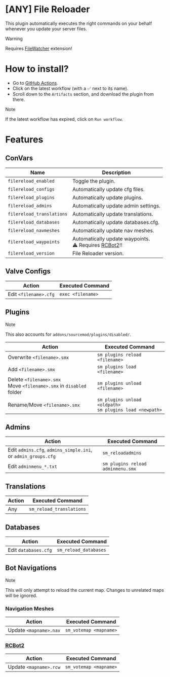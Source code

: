 # [ANY] File Reloader
This plugin automatically executes the right commands on your behalf whenever you update your server files.
> [!WARNING]
> Requires [FileWatcher](https://github.com/KitRifty/SM-FileWatcher/releases) extension!

# How to install?
- Go to [GitHub Actions](https://github.com/Heapons/File-Reloader/actions/workflows/compile.yml).
- Click on the latest workflow (with a ✅ next to its name).
- Scroll down to the `Artifacts` section, and download the plugin from there.
> [!NOTE]
> If the latest workflow has expired, click on `Run workflow`.

# Features
## ConVars
|Name|Description|
|-|-|
|`filereload_enabled`|Toggle the plugin.|
|`filereload_configs`|Automatically update cfg files.|
|`filereload_plugins`|Automatically update plugins.|
|`filereload_admins`|Automatically update admin settings.|
|`filereload_translations`|Automatically update translations.|
|`filereload_databases`|Automatically update databases.cfg.|
|`filereload_navmeshes`|Automatically update nav meshes.|
|`filereload_waypoints`|Automatically update waypoints.<br>**⚠** Requires [RCBot2](https://github.com/APGRoboCop/rcbot2)‼</br>|
|`filereload_version`|File Reloader version.|

## Valve Configs
|Action|Executed Command|
|-|-|
|Edit `<filename>.cfg`|`exec <filename>`|

## Plugins
> [!NOTE]
> This also accounts for `addons/sourcemod/plugins/disabled/`.

|Action|Executed Command|
|-|-|
|Overwrite `<filename>.smx`|`sm plugins reload <filename>`|
|Add `<filename>.smx`|`sm plugins load <filename>`|
|Delete `<filename>.smx`<br>Move `<filename>.smx` in `disabled` folder</br>|`sm plugins unload <filename>`|
|Rename/Move `<filename>.smx` |`sm plugins unload <oldpath>`<br>`sm plugins load <newpath>`</br>|

## Admins
|Action|Executed Command|
|-|-|
|Edit `admins.cfg`, `admins_simple.ini`, or `admin_groups.cfg`|`sm_reloadadmins`|
|Edit `adminmenu_*.txt`|`sm plugins reload adminmenu.smx`|

## Translations
|Action|Executed Command|
|-|-|
|Any|`sm_reload_translations`|

## Databases
|Action|Executed Command|
|-|-|
|Edit `databases.cfg`|`sm_reload_databases`|

## Bot Navigations
> [!NOTE]
> This will only attempt to reload the current map. Changes to unrelated maps will be ignored.
### Navigation Meshes
|Action|Executed Command|
|-|-|
|Update `<mapname>.nav`|`sm_votemap <mapname>`|
### [RCBot2](https://github.com/APGRoboCop/rcbot2)
|Action|Executed Command|
|-|-|
|Update `<mapname>.rcw`|`sm_votemap <mapname>`|